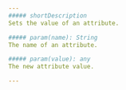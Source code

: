 ```yaml
---
##### shortDescription
Sets the value of an attribute.

##### param(name): String
The name of an attribute.

##### param(value): any
The new attribute value.

---
```


